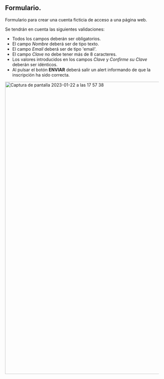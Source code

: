 ## Formulario.

Formulario para crear una cuenta ficticia de acceso a una página web.

Se tendrán en cuenta las siguientes validaciones:
  - Todos los campos deberán ser obligatorios.
  - El campo *Nombre* deberá ser de tipo texto.
  - El campo *Email* deberá ser de tipo 'email'.
  - El campo *Clave* no debe tener más de 8 caracteres.
  - Los valores introducidos en los campos *Clave* y *Confirme su Clave* deberán ser idénticos.
  - Al pulsar el botón **ENVIAR** deberá salir un alert informando de que la inscripción ha sido correcta.
  
  

<img width="960" alt="Captura de pantalla 2023-01-22 a las 17 57 38" src="https://user-images.githubusercontent.com/117473130/213928381-ba3b6a26-e020-489a-a761-f377852dedec.png">
